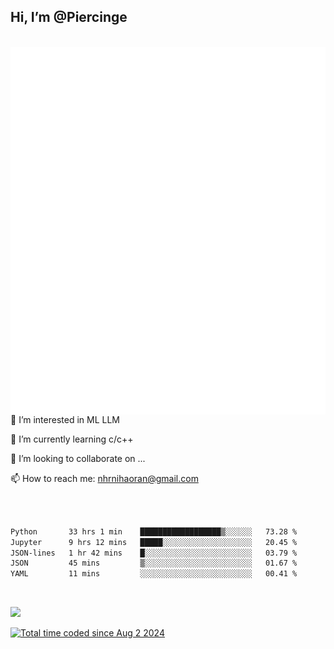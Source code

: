 <h2> Hi, I’m @Piercinge </h2>

<br>

<img align="right" src="https://raw.githubusercontent.com/Piercinge/github-stats/master/generated/overview.svg#gh-light-mode-only">
<img align="right" src="https://raw.githubusercontent.com/Piercinge/github-stats/master/generated/overview.svg#gh-dark-mode-only">

👀 I’m interested in ML LLM

🌱 I’m currently learning c/c++

💞️ I’m looking to collaborate on ...

📫 How to reach me: nhrnihaoran@gmail.com

<br><br>

<!--START_SECTION:waka-->

```txt
Python       33 hrs 1 min    ██████████████████▒░░░░░░   73.28 %
Jupyter      9 hrs 12 mins   █████░░░░░░░░░░░░░░░░░░░░   20.45 %
JSON-lines   1 hr 42 mins    █░░░░░░░░░░░░░░░░░░░░░░░░   03.79 %
JSON         45 mins         ▒░░░░░░░░░░░░░░░░░░░░░░░░   01.67 %
YAML         11 mins         ░░░░░░░░░░░░░░░░░░░░░░░░░   00.41 %
```

<!--END_SECTION:waka-->

<br>

<a href="https://wakatime.com"><img src="https://wakatime.com/share/@haoran_ni/48d32ab7-16dd-4d92-9eeb-ae9d66413442.png" /></a>

<!--
[![Ashutosh's github activity graph](https://github-readme-activity-graph.vercel.app/graph?username=Piercinge&theme=minimal)](https://github.com/ashutosh00710/github-readme-activity-graph)-->

<a href="https://wakatime.com/@2e7a1580-9a6c-4340-8b70-5b56364a5d8c"><img src="https://wakatime.com/badge/user/2e7a1580-9a6c-4340-8b70-5b56364a5d8c.svg" alt="Total time coded since Aug 2 2024" /></a>
